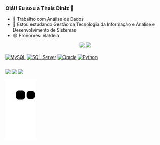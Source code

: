 ### Olá!! Eu sou a Thais Diniz 👋

- 🔭 Trabalho com Análise de Dados
- 🌱 Estou estudando Gestão da Tecnologia da Informação e Análise e Desenvolvimento de Sistemas
- 😄 Pronomes: ela/dela

<div align="center">
  <a href="https://github.com/ThaLeti">
  <img height="150em" src="https://github-readme-stats.vercel.app/api?username=ThaLeti&show_icons=true&theme=dracula&include_all_commits=true&count_private=true"/>
  <img height="150em" src="https://github-readme-stats.vercel.app/api/top-langs/?username=ThaLeti&layout=compact&langs_count=7&theme=dracula"/>
</div>

<div style="display: inline_block"><br>
  <img align="center" alt="MySQL" height="30" width="40" src="https://icongr.am/devicon/mysql-plain-wordmark.svg?size=128&color=ffffff">
  <img align="center" alt="SQL-Server" height="30" width="40" src="https://cdn.jsdelivr.net/gh/devicons/devicon/icons/microsoftsqlserver/microsoftsqlserver-plain-wordmark.svg">
  <img align="center" alt="Oracle" height="30" width="40" src="https://cdn.jsdelivr.net/gh/devicons/devicon/icons/oracle/oracle-original.svg">
  <img align="center" alt="Python" height="30" width="40" src="https://icongr.am/devicon/python-plain.svg?size=128&color=ffffff">
</div>
  
  ##
 
<div> 

  <a href="https://www.instagram.com/thaleti_/" target="_blank"><img src="https://img.shields.io/badge/-Instagram-%23E4405F?style=for-the-badge&logo=instagram&logoColor=white" target="_blank"></a>
  <a href = "mailto:thaisleticiaamaral@gmail.com"><img src="https://img.shields.io/badge/-Gmail-%23333?style=for-the-badge&logo=gmail&logoColor=white" target="_blank"></a>
  <a href="https://www.linkedin.com/in/thais-leticia-do-amaral-diniz/" target="_blank"><img src="https://img.shields.io/badge/-LinkedIn-%230077B5?style=for-the-badge&logo=linkedin&logoColor=white" target="_blank"></a> 
 
  ![Snake animation](https://github.com/ThaLeti/ThaLeti/blob/output/github-contribution-grid-snake.svg)
 
</div> 
 
